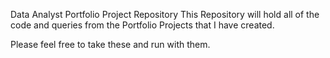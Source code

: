Data Analyst Portfolio Project Repository
This Repository will hold all of the code and queries from the Portfolio Projects that I have created.

Please feel free to take these and run with them.
